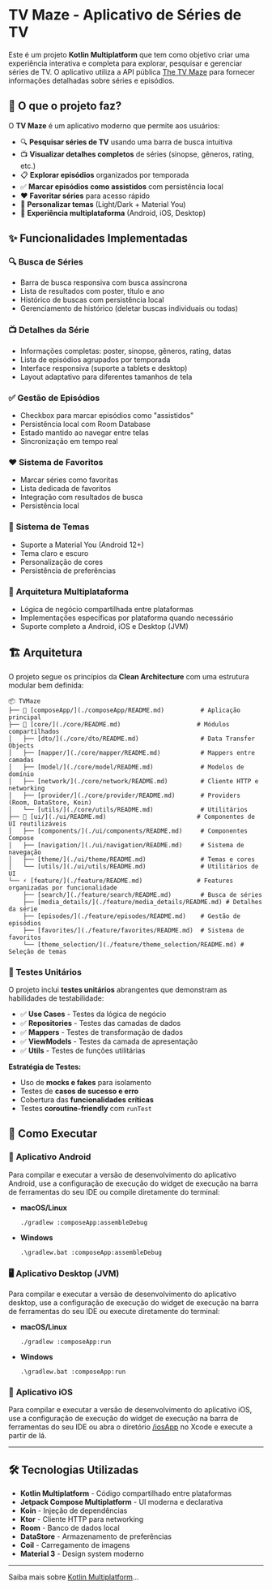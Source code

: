 # TV Maze - Aplicativo de Séries de TV

Este é um projeto **Kotlin Multiplatform** que tem como objetivo criar uma experiência interativa e completa para explorar, pesquisar e gerenciar séries de TV. O aplicativo utiliza a API pública [The TV Maze](https://www.tvmaze.com/api) para fornecer informações detalhadas sobre séries e episódios.

## 🎯 O que o projeto faz?

O **TV Maze** é um aplicativo moderno que permite aos usuários:

- 🔍 **Pesquisar séries de TV** usando uma barra de busca intuitiva
- 📺 **Visualizar detalhes completos** de séries (sinopse, gêneros, rating, etc.)
- 📋 **Explorar episódios** organizados por temporada
- ✅ **Marcar episódios como assistidos** com persistência local
- ❤️ **Favoritar séries** para acesso rápido
- 🎨 **Personalizar temas** (Light/Dark + Material You)
- 📱 **Experiência multiplataforma** (Android, iOS, Desktop)

## ✨ Funcionalidades Implementadas

### 🔍 **Busca de Séries**
- Barra de busca responsiva com busca assíncrona
- Lista de resultados com poster, título e ano
- Histórico de buscas com persistência local
- Gerenciamento de histórico (deletar buscas individuais ou todas)

### 📺 **Detalhes da Série**
- Informações completas: poster, sinopse, gêneros, rating, datas
- Lista de episódios agrupados por temporada
- Interface responsiva (suporte a tablets e desktop)
- Layout adaptativo para diferentes tamanhos de tela

### ✅ **Gestão de Episódios**
- Checkbox para marcar episódios como "assistidos"
- Persistência local com Room Database
- Estado mantido ao navegar entre telas
- Sincronização em tempo real

### ❤️ **Sistema de Favoritos**
- Marcar séries como favoritas
- Lista dedicada de favoritos
- Integração com resultados de busca
- Persistência local

### 🎨 **Sistema de Temas**
- Suporte a Material You (Android 12+)
- Tema claro e escuro
- Personalização de cores
- Persistência de preferências

### 🔄 **Arquitetura Multiplataforma**
- Lógica de negócio compartilhada entre plataformas
- Implementações específicas por plataforma quando necessário
- Suporte completo a Android, iOS e Desktop (JVM)

## 🏗️ Arquitetura

O projeto segue os princípios da **Clean Architecture** com uma estrutura modular bem definida:

```
📦 TVMaze
├── 🎯 [composeApp/](./composeApp/README.md)          # Aplicação principal
├── 🧠 [core/](./core/README.md)                     # Módulos compartilhados
│   ├── [dto/](./core/dto/README.md)                 # Data Transfer Objects
│   ├── [mapper/](./core/mapper/README.md)           # Mappers entre camadas
│   ├── [model/](./core/model/README.md)             # Modelos de domínio
│   ├── [network/](./core/network/README.md)         # Cliente HTTP e networking
│   ├── [provider/](./core/provider/README.md)       # Providers (Room, DataStore, Koin)
│   └── [utils/](./core/utils/README.md)             # Utilitários
├── 🎨 [ui/](./ui/README.md)                         # Componentes de UI reutilizáveis
│   ├── [components/](./ui/components/README.md)     # Componentes Compose
│   ├── [navigation/](./ui/navigation/README.md)     # Sistema de navegação
│   ├── [theme/](./ui/theme/README.md)               # Temas e cores
│   └── [utils/](./ui/utils/README.md)               # Utilitários de UI
└── ⚡ [feature/](./feature/README.md)               # Features organizadas por funcionalidade
    ├── [search/](./feature/search/README.md)        # Busca de séries
    ├── [media_details/](./feature/media_details/README.md) # Detalhes da série
    ├── [episodes/](./feature/episodes/README.md)    # Gestão de episódios
    ├── [favorites/](./feature/favorites/README.md)  # Sistema de favoritos
    └── [theme_selection/](./feature/theme_selection/README.md) # Seleção de temas
```

### 🧪 Testes Unitários

O projeto inclui **testes unitários** abrangentes que demonstram as habilidades de testabilidade:

- ✅ **Use Cases** - Testes da lógica de negócio
- ✅ **Repositories** - Testes das camadas de dados
- ✅ **Mappers** - Testes de transformação de dados
- ✅ **ViewModels** - Testes da camada de apresentação
- ✅ **Utils** - Testes de funções utilitárias

**Estratégia de Testes:**
- Uso de **mocks e fakes** para isolamento
- Testes de **casos de sucesso e erro**
- Cobertura das **funcionalidades críticas**
- Testes **coroutine-friendly** com `runTest`

## 🚀 Como Executar

### 📱 **Aplicativo Android**

Para compilar e executar a versão de desenvolvimento do aplicativo Android, use a configuração de execução do widget de execução na barra de ferramentas do seu IDE ou compile diretamente do terminal:

- **macOS/Linux**
  ```shell
  ./gradlew :composeApp:assembleDebug
  ```
- **Windows**
  ```shell
  .\gradlew.bat :composeApp:assembleDebug
  ```

### 🖥️ **Aplicativo Desktop (JVM)**

Para compilar e executar a versão de desenvolvimento do aplicativo desktop, use a configuração de execução do widget de execução na barra de ferramentas do seu IDE ou execute diretamente do terminal:

- **macOS/Linux**
  ```shell
  ./gradlew :composeApp:run
  ```
- **Windows**
  ```shell
  .\gradlew.bat :composeApp:run
  ```

### 🍎 **Aplicativo iOS**

Para compilar e executar a versão de desenvolvimento do aplicativo iOS, use a configuração de execução do widget de execução na barra de ferramentas do seu IDE ou abra o diretório [/iosApp](./iosApp) no Xcode e execute a partir de lá.

---

## 🛠️ Tecnologias Utilizadas

- **Kotlin Multiplatform** - Código compartilhado entre plataformas
- **Jetpack Compose Multiplatform** - UI moderna e declarativa
- **Koin** - Injeção de dependências
- **Ktor** - Cliente HTTP para networking
- **Room** - Banco de dados local
- **DataStore** - Armazenamento de preferências
- **Coil** - Carregamento de imagens
- **Material 3** - Design system moderno

---

Saiba mais sobre [Kotlin Multiplatform](https://www.jetbrains.com/help/kotlin-multiplatform-dev/get-started.html)…